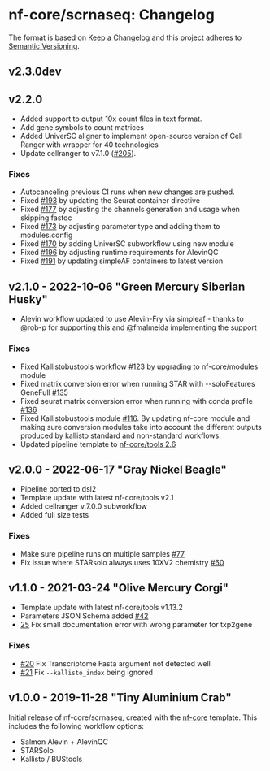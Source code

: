 # nf-core/scrnaseq: Changelog

The format is based on [Keep a Changelog](https://keepachangelog.com/en/1.0.0/)
and this project adheres to [Semantic Versioning](https://semver.org/spec/v2.0.0.html).

## v2.3.0dev

## v2.2.0

- Added support to output 10x count files in text format.
- Add gene symbols to count matrices
- Added UniverSC aligner to implement open-source version of Cell Ranger with wrapper for 40 technologies
- Update cellranger to v7.1.0 ([#205](https://github.com/nf-core/scrnaseq/pull/205)).

### Fixes

- Autocanceling previous CI runs when new changes are pushed.
- Fixed [#193](https://github.com/nf-core/scrnaseq/issues/177) by updating the Seurat container directive
- Fixed [#177](https://github.com/nf-core/scrnaseq/issues/177) by adjusting the channels generation and usage when skipping fastqc
- Fixed [#173](https://github.com/nf-core/scrnaseq/issues/173) by adjusting parameter type and adding them to modules.config
- Fixed [#170](https://github.com/nf-core/scrnaseq/issues/170) by adding UniverSC subworkflow using new module
- Fixed [#196](https://github.com/nf-core/scrnaseq/issues/196) by adjusting runtime requirements for AlevinQC
- Fixed [#191](https://github.com/nf-core/scrnaseq/issues/191) by updating simpleAF containers to latest version

## v2.1.0 - 2022-10-06 "Green Mercury Siberian Husky"

- Alevin workflow updated to use Alevin-Fry via simpleaf - thanks to @rob-p for supporting this and @fmalmeida implementing the support

### Fixes

- Fixed Kallistobustools workflow [#123](https://github.com/nf-core/scrnaseq/issues/123) by upgrading to nf-core/modules module
- Fixed matrix conversion error when running STAR with --soloFeatures GeneFull [#135](https://github.com/nf-core/scrnaseq/pull/135)
- Fixed seurat matrix conversion error when running with conda profile [#136](https://github.com/nf-core/scrnaseq/pull/136)
- Fixed Kallistobustools module [#116](https://github.com/nf-core/scrnaseq/issues/116). By updating nf-core module and making sure conversion modules take into account the different outputs produced by kallisto standard and non-standard workflows.
- Updated pipeline template to [nf-core/tools 2.6](https://github.com/nf-core/tools/releases/tag/2.6)

## v2.0.0 - 2022-06-17 "Gray Nickel Beagle"

- Pipeline ported to dsl2
- Template update with latest nf-core/tools v2.1
- Added cellranger v.7.0.0 subworkflow
- Added full size tests

### Fixes

- Make sure pipeline runs on multiple samples [#77](https://github.com/nf-core/scrnaseq/pull/77)
- Fix issue where STARsolo always uses 10XV2 chemistry [#60](https://github.com/nf-core/scrnaseq/issues/60)

## v1.1.0 - 2021-03-24 "Olive Mercury Corgi"

- Template update with latest nf-core/tools v1.13.2
- Parameters JSON Schema added [#42](https://github.com/nf-core/scrnaseq/issues/42)
- [25](https://github.com/nf-core/scrnaseq/issues/25) Fix small documentation error with wrong parameter for txp2gene

### Fixes

- [#20](https://github.com/nf-core/scrnaseq/issues/20) Fix Transcriptome Fasta argument not detected well
- [#21](https://github.com/nf-core/scrnaseq/issues/21) Fix `--kallisto_index` being ignored

## v1.0.0 - 2019-11-28 "Tiny Aluminium Crab"

Initial release of nf-core/scrnaseq, created with the [nf-core](http://nf-co.re/) template.
This includes the following workflow options:

- Salmon Alevin + AlevinQC
- STARSolo
- Kallisto / BUStools
